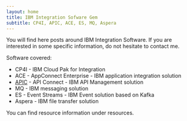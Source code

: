 ```yaml
---
layout: home
title: IBM Integration Sofware Gem
subtitle: CP4I, APIC, ACE, ES, MQ, Aspera 
---
```


You will find here posts around IBM Integration Software.
If you are interested in some specific information, do not hesitate to contact me.

Software covered:
- CP4I - IBM Cloud Pak for Integration
- ACE - AppConnect Enterprise - IBM application integration solution
- [APIC](https://developer.ibm.com/apiconnect/) - API Connect - IBM API Management solution
- MQ - IBM messaging solution
- ES - Event Streams - IBM Event solution based on Kafka
- Aspera - IBM file transfer solution

You can find resource information under resources.

